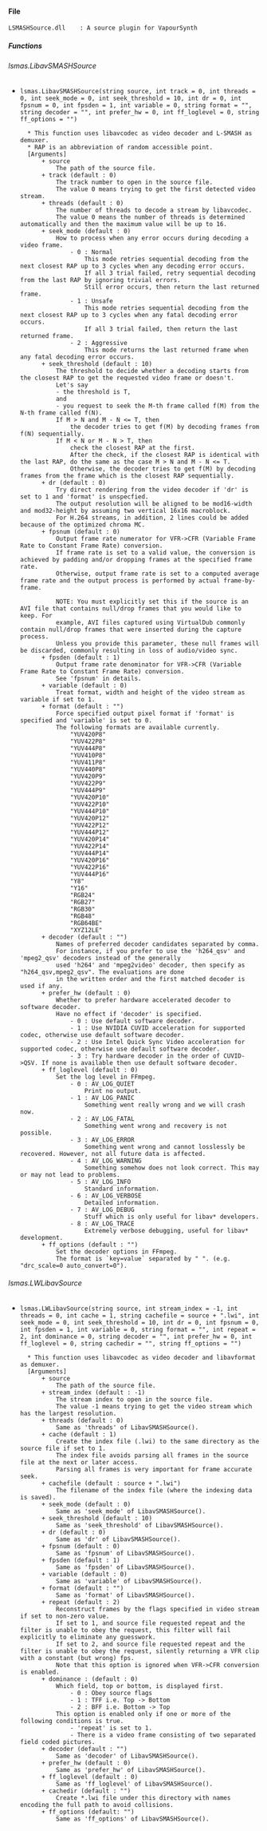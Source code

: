#### File

    LSMASHSource.dll    : A source plugin for VapourSynth

##### Functions

###### lsmas.LibavSMASHSource

* `lsmas.LibavSMASHSource(string source, int track = 0, int threads = 0, int seek_mode = 0, int seek_threshold = 10,
                        int dr = 0, int fpsnum = 0, int fpsden = 1, int variable = 0, string format = "",
                        string decoder = "", int prefer_hw = 0, int ff_loglevel = 0, string ff_options = "")`

        * This function uses libavcodec as video decoder and L-SMASH as demuxer.
        * RAP is an abbreviation of random accessible point.
        [Arguments]
            + source
                The path of the source file.
            + track (default : 0)
                The track number to open in the source file.
                The value 0 means trying to get the first detected video stream.
            + threads (default : 0)
                The number of threads to decode a stream by libavcodec.
                The value 0 means the number of threads is determined automatically and then the maximum value will be up to 16.
            + seek_mode (default : 0)
                How to process when any error occurs during decoding a video frame.
                    - 0 : Normal
                        This mode retries sequential decoding from the next closest RAP up to 3 cycles when any decoding error occurs.
                        If all 3 trial failed, retry sequential decoding from the last RAP by ignoring trivial errors.
                        Still error occurs, then return the last returned frame.
                    - 1 : Unsafe
                        This mode retries sequential decoding from the next closest RAP up to 3 cycles when any fatal decoding error occurs.
                        If all 3 trial failed, then return the last returned frame.
                    - 2 : Aggressive
                        This mode returns the last returned frame when any fatal decoding error occurs.
            + seek_threshold (default : 10)
                The threshold to decide whether a decoding starts from the closest RAP to get the requested video frame or doesn't.
                Let's say
                - the threshold is T,
                and
                - you request to seek the M-th frame called f(M) from the N-th frame called f(N).
                If M > N and M - N <= T, then
                    the decoder tries to get f(M) by decoding frames from f(N) sequentially.
                If M < N or M - N > T, then
                    check the closest RAP at the first.
                    After the check, if the closest RAP is identical with the last RAP, do the same as the case M > N and M - N <= T.
                    Otherwise, the decoder tries to get f(M) by decoding frames from the frame which is the closest RAP sequentially.
            + dr (default : 0)
                Try direct rendering from the video decoder if 'dr' is set to 1 and 'format' is unspecfied.
                The output resolution will be aligned to be mod16-width and mod32-height by assuming two vertical 16x16 macroblock.
                For H.264 streams, in addition, 2 lines could be added because of the optimized chroma MC.
            + fpsnum (default : 0)
                Output frame rate numerator for VFR->CFR (Variable Frame Rate to Constant Frame Rate) conversion.
                If frame rate is set to a valid value, the conversion is achieved by padding and/or dropping frames at the specified frame rate.
                Otherwise, output frame rate is set to a computed average frame rate and the output process is performed by actual frame-by-frame.

				NOTE: You must explicitly set this if the source is an AVI file that contains null/drop frames that you would like to keep. For
				example, AVI files captured using VirtualDub commonly contain null/drop frames that were inserted during the capture process.
				Unless you provide this parameter, these null frames will be discarded, commonly resulting in loss of audio/video sync.
            + fpsden (default : 1)
                Output frame rate denominator for VFR->CFR (Variable Frame Rate to Constant Frame Rate) conversion.
                See 'fpsnum' in details.
            + variable (default : 0)
                Treat format, width and height of the video stream as variable if set to 1.
            + format (default : "")
                Force specified output pixel format if 'format' is specified and 'variable' is set to 0.
                The following formats are available currently.
                    "YUV420P8"
                    "YUV422P8"
                    "YUV444P8"
                    "YUV410P8"
                    "YUV411P8"
                    "YUV440P8"
                    "YUV420P9"
                    "YUV422P9"
                    "YUV444P9"
                    "YUV420P10"
                    "YUV422P10"
                    "YUV444P10"
                    "YUV420P12"
                    "YUV422P12"
                    "YUV444P12"
                    "YUV420P14"
                    "YUV422P14"
                    "YUV444P14"
                    "YUV420P16"
                    "YUV422P16"
                    "YUV444P16"
                    "Y8"
                    "Y16"
                    "RGB24"
                    "RGB27"
                    "RGB30"
                    "RGB48"
                    "RGB64BE"
                    "XYZ12LE"
            + decoder (default : "")
                Names of preferred decoder candidates separated by comma.
                For instance, if you prefer to use the 'h264_qsv' and 'mpeg2_qsv' decoders instead of the generally
                used 'h264' and 'mpeg2video' decoder, then specify as "h264_qsv,mpeg2_qsv". The evaluations are done
                in the written order and the first matched decoder is used if any.
            + prefer_hw (default : 0)
                Whether to prefer hardware accelerated decoder to software decoder.
                Have no effect if 'decoder' is specified.
                    - 0 : Use default software decoder.
                    - 1 : Use NVIDIA CUVID acceleration for supported codec, otherwise use default software decoder.
                    - 2 : Use Intel Quick Sync Video acceleration for supported codec, otherwise use default software decoder.
                    - 3 : Try hardware decoder in the order of CUVID->QSV. If none is available then use default software decoder.
            + ff_loglevel (default : 0)
                Set the log level in FFmpeg.
                    - 0 : AV_LOG_QUIET
                        Print no output.
                    - 1 : AV_LOG_PANIC
                        Something went really wrong and we will crash now.
                    - 2 : AV_LOG_FATAL
                        Something went wrong and recovery is not possible.
                    - 3 : AV_LOG_ERROR
                        Something went wrong and cannot losslessly be recovered. However, not all future data is affected.
                    - 4 : AV_LOG_WARNING
                        Something somehow does not look correct. This may or may not lead to problems.
                    - 5 : AV_LOG_INFO
                        Standard information.
                    - 6 : AV_LOG_VERBOSE
                        Detailed information.
                    - 7 : AV_LOG_DEBUG
                        Stuff which is only useful for libav* developers.
                    - 8 : AV_LOG_TRACE
                        Extremely verbose debugging, useful for libav* development.
            + ff_options (default : "")
                Set the decoder options in FFmpeg.
                The format is `key=value` separated by " ". (e.g. "drc_scale=0 auto_convert=0").

###### lsmas.LWLibavSource

* `lsmas.LWLibavSource(string source, int stream_index = -1, int threads = 0, int cache = 1, string cachefile = source + ".lwi",
                        int seek_mode = 0, int seek_threshold = 10, int dr = 0, int fpsnum = 0, int fpsden = 1, int variable = 0,
                        string format = "", int repeat = 2, int dominance = 0, string decoder = "", int prefer_hw = 0, int ff_loglevel = 0,
                        string cachedir = "", string ff_options = "")`

        * This function uses libavcodec as video decoder and libavformat as demuxer.
        [Arguments]
            + source
                The path of the source file.
            + stream_index (default : -1)
                The stream index to open in the source file.
                The value -1 means trying to get the video stream which has the largest resolution.
            + threads (default : 0)
                Same as 'threads' of LibavSMASHSource().
            + cache (default : 1)
                Create the index file (.lwi) to the same directory as the source file if set to 1.
                The index file avoids parsing all frames in the source file at the next or later access.
                Parsing all frames is very important for frame accurate seek.
            + cachefile (default : source + ".lwi")
                The filename of the index file (where the indexing data is saved).
            + seek_mode (default : 0)
                Same as 'seek_mode' of LibavSMASHSource().
            + seek_threshold (default : 10)
                Same as 'seek_threshold' of LibavSMASHSource().
            + dr (default : 0)
                Same as 'dr' of LibavSMASHSource().
            + fpsnum (default : 0)
                Same as 'fpsnum' of LibavSMASHSource().
            + fpsden (default : 1)
                Same as 'fpsden' of LibavSMASHSource().
            + variable (default : 0)
                Same as 'variable' of LibavSMASHSource().
            + format (default : "")
                Same as 'format' of LibavSMASHSource().
            + repeat (default : 2)
                Reconstruct frames by the flags specified in video stream if set to non-zero value.
                If set to 1, and source file requested repeat and the filter is unable to obey the request, this filter will fail explicitly to eliminate any guesswork.
                If set to 2, and source file requested repeat and the filter is unable to obey the request, silently returning a VFR clip with a constant (but wrong) fps.
                Note that this option is ignored when VFR->CFR conversion is enabled.
            + dominance : (default : 0)
                Which field, top or bottom, is displayed first.
                    - 0 : Obey source flags
                    - 1 : TFF i.e. Top -> Bottom
                    - 2 : BFF i.e. Bottom -> Top
                This option is enabled only if one or more of the following conditions is true.
                    - 'repeat' is set to 1.
                    - There is a video frame consisting of two separated field coded pictures.
            + decoder (default : "")
                Same as 'decoder' of LibavSMASHSource().
            + prefer_hw (default : 0)
                Same as 'prefer_hw' of LibavSMASHSource().
            + ff_loglevel (default : 0)
                Same as 'ff_loglevel' of LibavSMASHSource().
            + cachedir (default : "")
                Create *.lwi file under this directory with names encoding the full path to avoid collisions.
            + ff_options (default: "")
                Same as 'ff_options' of LibavSMASHSource().
